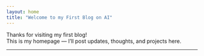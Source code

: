 ```yaml
---
layout: home
title: "Welcome to my First Blog on AI"
---
```

Thanks for visiting my first blog!  
This is my homepage — I’ll post updates, thoughts, and projects here.

---

